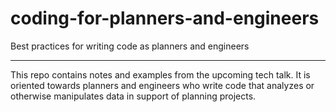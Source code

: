 # coding-for-planners-and-engineers

Best practices for writing code as planners and engineers

---

This repo contains notes and examples from the upcoming tech talk. It is oriented towards
planners and engineers who write code that analyzes or otherwise manipulates data in support
of planning projects.
